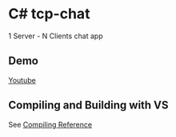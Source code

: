 # C# tcp-chat

1 Server - N Clients chat app

## Demo
[Youtube](https://youtu.be/kp4uYJregC4?list=PLKT0bF2MURo8vPwTfxPK7_tiksF1xnVdj)

## Compiling and Building with VS
See [Compiling Reference](https://docs.microsoft.com/en-us/visualstudio/ide/compiling-and-building-in-visual-studio?view=vs-2019)
